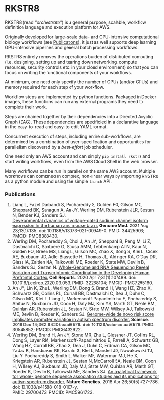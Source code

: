 # RKSTR8

RKSTR8 (read *"orchestrate"*) is a general purpose, scalable, workflow definition language and execution platform for AWS.

Originally developed for large-scale data- and CPU-intensive computational biology workflows 
(see [Publications](#Publications)), it just
as well supports deep learning GPU-intensive pipelines and general batch processing workflows.

RKSTR8 entirely removes the operations burden of distributed computing (i.e. designing, setting up and tearing down networking, compute resources, security 
controls etc. in your cloud environment) so that you can focus on writing the functional components of your workflows.

At minimum, one need only specify the number of CPUs (and/or GPUs) and memory required for each step of your workflow.

Workflow steps are implemented by python functions. Packaged in Docker images, these functions can run any external 
programs they need to complete their work.

Steps are chained together by their dependencies into a Directed Acyclic Graph (DAG).
These dependencies are specificied in a declarative language in the easy-to-read and easy-to-edit YAML format.

Concurrent execution of steps, including entire sub-workflows, are determined by a combination of user-specification
and opportunities for parallelism discovered by a *best-effort* job scheduler.

One need only an AWS account and can simply `pip install rkstr8` and start writing workflows, even from the AWS Cloud Shell in the web browser.

Many workflows can be run in parallel on the same AWS account. Multiple workflows can combined in complex, non-linear ways by importing
RKSTR8 as a python module and using the simple `launch` API.

### Publications

1. Liang L, Fazel Darbandi S, Pochareddy S, Gulden FO, Gilson MC, Sheppard BK, Sahagun A, An JY, 
   Werling DM, Rubenstein JLR, Sestan N, Bender KJ, Sanders SJ.  
   [Developmental dynamics of voltage-gated sodium channel isoform expression in the human and mouse 
   brain.](https://pubmed.ncbi.nlm.nih.gov/34425903/) **Genome Med**. 2021 Aug 23;13(1):135. doi: 
   10.1186/s13073-021-00949-0. PMID: 34425903; PMCID: PMC8383430.
2. Werling DM, Pochareddy S, Choi J, An JY, Sheppard B, Peng M, Li Z, Dastmalchi C, Santpere G, 
   Sousa AMM, Tebbenkamp ATN, Kaur N, Gulden FO, Breen MS, Liang L, Gilson MC, Zhao X, Dong S, 
   Klei L, Cicek AE, Buxbaum JD, Adle-Biassette H, Thomas JL, Aldinger KA, O'Day DR, Glass IA, 
   Zaitlen NA, Talkowski ME, Roeder K, State MW, Devlin B, Sanders SJ, Sestan N. [Whole-Genome and 
   RNA Sequencing Reveal Variation and Transcriptomic Coordination in the Developing Human 
   Prefrontal Cortex.](https://pubmed.ncbi.nlm.nih.gov/32268104/) **Cell Reports**. 2020 Apr 7;31(1):107489. doi: 
   10.1016/j.celrep.2020.03.053.  PMID: 32268104; PMCID: PMC7295160.
3. An JY, Lin K, Zhu L, Werling DM, Dong S, Brand H, Wang HZ, Zhao X, Schwartz GB, Collins RL, 
   Currall BB, Dastmalchi C, Dea J, Duhn C, Gilson MC, Klei L, Liang L, Markenscoff-Papadimitriou E, 
   Pochareddy S, Ahituv N, Buxbaum JD, Coon H, Daly MJ, Kim YS, Marth GT, Neale BM, Quinlan AR, 
   Rubenstein JL, Sestan N, State MW, Willsey AJ, Talkowski ME, Devlin B, Roeder K, Sanders SJ. 
   [Genome-wide de novo risk score implicates promoter variation in autism spectrum disorder.](https://pubmed.ncbi.nlm.nih.gov/30545852/) 
   **Science**. 2018 Dec 14;362(6420):eaat6576. doi: 10.1126/science.aat6576. PMID: 30545852; PMCID: PMC6432922.
4. Werling DM, Brand H, An JY, Stone MR, Zhu L, Glessner JT, Collins RL, Dong S, Layer RM, 
   Markenscoff-Papadimitriou E, Farrell A, Schwartz GB, Wang HZ, Currall BB, Zhao X, Dea J, 
   Duhn C, Erdman CA, Gilson MC, Yadav R, Handsaker RE, Kashin S, Klei L, Mandell JD, 
   Nowakowski TJ, Liu Y, Pochareddy S, Smith L, Walker MF, Waterman MJ, He X, Kriegstein AR, 
   Rubenstein JL, Sestan N, McCarroll SA, Neale BM, Coon H, Willsey AJ, Buxbaum JD, Daly MJ, 
   State MW, Quinlan AR, Marth GT, Roeder K, Devlin B, Talkowski ME, Sanders SJ. [An analytical 
   framework for whole- genome sequence association studies and its implications for autism spectrum disorder.](https://pubmed.ncbi.nlm.nih.gov/29700473/)
   **Nature Genetics**. 2018 Apr 26;50(5):727-736. doi: 10.1038/s41588-018-0107-y.  
   PMID: 29700473; PMCID: PMC5961723.
